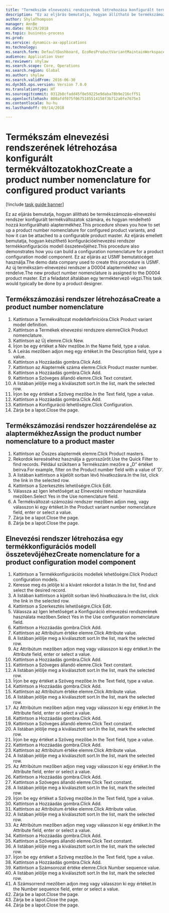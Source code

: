 ```yaml
--- 
title: "Termékszám elnevezési rendszerének létrehozása konfigurált termékváltozatokhoz"
description: "Ez az eljárás bemutatja, hogyan állítható be termékszámozás-elnevezési rendszer konfigurált termékváltozatok számára, és hogyan rendelhető hozzá konfigurálható alaptermékhez."
author: ShylaThompson
manager: AnnBe
ms.date: 08/29/2018
ms.topic: business-process
ms.prod: 
ms.service: dynamics-ax-applications
ms.technology: 
ms.search.form: DefaultDashboard, EcoResProductVariantMaintainWorkspace, EcoResNomenclature, EcoResProductListPage, EcoResProductDetails, PCProductConfigurationModelListPage, PCProductConfigurationModelDetails
audience: Application User
ms.reviewer: shylaw
ms.search.scope: Core, Operations
ms.search.region: Global
ms.author: shylaw
ms.search.validFrom: 2016-06-30
ms.dyn365.ops.version: Version 7.0.0
ms.translationtype: HT
ms.sourcegitcommit: 0312b8cfadd45f8e59225e9daba78b9e216cff51
ms.openlocfilehash: 800afdf075f0675185514158f3b712a0fe7675e3
ms.contentlocale: hu-hu
ms.lasthandoff: 09/14/2018

---
```

# <a name="create-a-product-number-nomenclature-for-configured-product-variants"></a><span data-ttu-id="18997-103">Termékszám elnevezési rendszerének létrehozása konfigurált termékváltozatokhoz</span><span class="sxs-lookup"><span data-stu-id="18997-103">Create a product number nomenclature for configured product variants</span></span>

[!include [task guide banner](../../includes/task-guide-banner.md)]

<span data-ttu-id="18997-104">Ez az eljárás bemutatja, hogyan állítható be termékszámozás-elnevezési rendszer konfigurált termékváltozatok számára, és hogyan rendelhető hozzá konfigurálható alaptermékhez.</span><span class="sxs-lookup"><span data-stu-id="18997-104">This procedure shows you how to set up a product number nomenclature for configured product variants, and how it can be attached to a configurable product master.</span></span> <span data-ttu-id="18997-105">Az eljárás emellett bemutatja, hogyan készíthető konfigurációelnevezési rendszer termékkonfigurációs modell összetevőjéhez.</span><span class="sxs-lookup"><span data-stu-id="18997-105">This procedure also demonstrates how you can build a configuration nomenclature for a product configuration model component.</span></span> <span data-ttu-id="18997-106">Ez az eljárás az USMF bemutatócéget használja.</span><span class="sxs-lookup"><span data-stu-id="18997-106">The demo data company used to create this procedure is USMF.</span></span> <span data-ttu-id="18997-107">Az új termékszám-elnevezési rendszer a D0004 alaptermékhez van rendelve.</span><span class="sxs-lookup"><span data-stu-id="18997-107">The new product number nomenclature is assigned to the D0004 product master.</span></span> <span data-ttu-id="18997-108">Ezt a feladatot általában egy terméktervező végzi.</span><span class="sxs-lookup"><span data-stu-id="18997-108">This task would typically be done by a product designer.</span></span>


## <a name="create-a-product-number-nomenclature"></a><span data-ttu-id="18997-109">Termékszámozási rendszer létrehozása</span><span class="sxs-lookup"><span data-stu-id="18997-109">Create a product number nomenclature</span></span>
1. <span data-ttu-id="18997-110">Kattintson a Termékváltozat modelldefinícióra.</span><span class="sxs-lookup"><span data-stu-id="18997-110">Click Product variant model definition.</span></span>
2. <span data-ttu-id="18997-111">Kattintson a Termékek elnevezési rendszere elemre</span><span class="sxs-lookup"><span data-stu-id="18997-111">Click Product nomenclature.</span></span>
3. <span data-ttu-id="18997-112">Kattintson az Új elemre.</span><span class="sxs-lookup"><span data-stu-id="18997-112">Click New.</span></span>
4. <span data-ttu-id="18997-113">Írjon be egy értéket a Név mezőbe.</span><span class="sxs-lookup"><span data-stu-id="18997-113">In the Name field, type a value.</span></span>
5. <span data-ttu-id="18997-114">A Leírás mezőben adjon meg egy értéket.</span><span class="sxs-lookup"><span data-stu-id="18997-114">In the Description field, type a value.</span></span>
6. <span data-ttu-id="18997-115">Kattintson a Hozzáadás gombra.</span><span class="sxs-lookup"><span data-stu-id="18997-115">Click Add.</span></span>
7. <span data-ttu-id="18997-116">Kattintson az Alaptermék száma elemre.</span><span class="sxs-lookup"><span data-stu-id="18997-116">Click Product master number.</span></span>
8. <span data-ttu-id="18997-117">Kattintson a Hozzáadás gombra.</span><span class="sxs-lookup"><span data-stu-id="18997-117">Click Add.</span></span>
9. <span data-ttu-id="18997-118">Kattintson a Szöveges állandó elemre.</span><span class="sxs-lookup"><span data-stu-id="18997-118">Click Text constant.</span></span>
10. <span data-ttu-id="18997-119">A listában jelölje meg a kiválasztott sort.</span><span class="sxs-lookup"><span data-stu-id="18997-119">In the list, mark the selected row.</span></span>
11. <span data-ttu-id="18997-120">Írjon be egy értéket a Szöveg mezőbe.</span><span class="sxs-lookup"><span data-stu-id="18997-120">In the Text field, type a value.</span></span>
12. <span data-ttu-id="18997-121">Kattintson a Hozzáadás gombra.</span><span class="sxs-lookup"><span data-stu-id="18997-121">Click Add.</span></span>
13. <span data-ttu-id="18997-122">Kattintson a Konfiguráció lehetőségre.</span><span class="sxs-lookup"><span data-stu-id="18997-122">Click Configuration.</span></span>
14. <span data-ttu-id="18997-123">Zárja be a lapot.</span><span class="sxs-lookup"><span data-stu-id="18997-123">Close the page.</span></span>

## <a name="assign-the-product-number-nomenclature-to-a-product-master"></a><span data-ttu-id="18997-124">Termékszámozási rendszer hozzárendelése az alaptermékhez</span><span class="sxs-lookup"><span data-stu-id="18997-124">Assign the product number nomenclature to a product master</span></span>
1. <span data-ttu-id="18997-125">Kattintson az Összes alaptermék elemre.</span><span class="sxs-lookup"><span data-stu-id="18997-125">Click Product masters.</span></span>
2. <span data-ttu-id="18997-126">Rekordok kereséséhez használja a gyorsszűrőt.</span><span class="sxs-lookup"><span data-stu-id="18997-126">Use the Quick Filter to find records.</span></span> <span data-ttu-id="18997-127">Például szűkítsen a Termékszám mezőre a „D” értéket beírva.</span><span class="sxs-lookup"><span data-stu-id="18997-127">For example, filter on the Product number field with a value of 'D'.</span></span>
3. <span data-ttu-id="18997-128">A listában kattintson a kijelölt sorban lévő hivatkozásra.</span><span class="sxs-lookup"><span data-stu-id="18997-128">In the list, click the link in the selected row.</span></span>
4. <span data-ttu-id="18997-129">Kattintson a Szerkesztés lehetőségre.</span><span class="sxs-lookup"><span data-stu-id="18997-129">Click Edit.</span></span>
5. <span data-ttu-id="18997-130">Válassza az Igen lehetőséget az Elnevezési rendszer használata mezőben.</span><span class="sxs-lookup"><span data-stu-id="18997-130">Select Yes in the Use nomenclature field.</span></span>
6. <span data-ttu-id="18997-131">A Termékváltozat-számozási rendszer mezőben adjon meg, vagy válasszon ki egy értéket.</span><span class="sxs-lookup"><span data-stu-id="18997-131">In the Product variant number nomenclature field, enter or select a value.</span></span>
7. <span data-ttu-id="18997-132">Zárja be a lapot.</span><span class="sxs-lookup"><span data-stu-id="18997-132">Close the page.</span></span>
8. <span data-ttu-id="18997-133">Zárja be a lapot.</span><span class="sxs-lookup"><span data-stu-id="18997-133">Close the page.</span></span>

## <a name="create-nomenclature-for-a-product-configuration-model-component"></a><span data-ttu-id="18997-134">Elnevezési rendszer létrehozása egy termékkonfigurációs modell összetevőjéhez</span><span class="sxs-lookup"><span data-stu-id="18997-134">Create nomenclature for a product configuration model component</span></span>
1. <span data-ttu-id="18997-135">Kattintson a Termékkonfigurációs modellek lehetőségre.</span><span class="sxs-lookup"><span data-stu-id="18997-135">Click Product configuration models.</span></span>
2. <span data-ttu-id="18997-136">Keresse meg és jelölje ki a kívánt rekordot a listán.</span><span class="sxs-lookup"><span data-stu-id="18997-136">In the list, find and select the desired record.</span></span>
3. <span data-ttu-id="18997-137">A listában kattintson a kijelölt sorban lévő hivatkozásra.</span><span class="sxs-lookup"><span data-stu-id="18997-137">In the list, click the link in the selected row.</span></span>
4. <span data-ttu-id="18997-138">Kattintson a Szerkesztés lehetőségre.</span><span class="sxs-lookup"><span data-stu-id="18997-138">Click Edit.</span></span>
5. <span data-ttu-id="18997-139">Válassza az Igen lehetőséget a Konfiguráció elnevezési rendszerének használata mezőben.</span><span class="sxs-lookup"><span data-stu-id="18997-139">Select Yes in the Use configuration nomenclature field.</span></span>
6. <span data-ttu-id="18997-140">Kattintson a Hozzáadás gombra.</span><span class="sxs-lookup"><span data-stu-id="18997-140">Click Add.</span></span>
7. <span data-ttu-id="18997-141">Kattintson az Attribútum értéke elemre.</span><span class="sxs-lookup"><span data-stu-id="18997-141">Click Attribute value.</span></span>
8. <span data-ttu-id="18997-142">A listában jelölje meg a kiválasztott sort.</span><span class="sxs-lookup"><span data-stu-id="18997-142">In the list, mark the selected row.</span></span>
9. <span data-ttu-id="18997-143">Az Attribútum mezőben adjon meg vagy válasszon ki egy értéket.</span><span class="sxs-lookup"><span data-stu-id="18997-143">In the Attribute field, enter or select a value.</span></span>
10. <span data-ttu-id="18997-144">Kattintson a Hozzáadás gombra.</span><span class="sxs-lookup"><span data-stu-id="18997-144">Click Add.</span></span>
11. <span data-ttu-id="18997-145">Kattintson a Szöveges állandó elemre.</span><span class="sxs-lookup"><span data-stu-id="18997-145">Click Text constant.</span></span>
12. <span data-ttu-id="18997-146">A listában jelölje meg a kiválasztott sort.</span><span class="sxs-lookup"><span data-stu-id="18997-146">In the list, mark the selected row.</span></span>
13. <span data-ttu-id="18997-147">Írjon be egy értéket a Szöveg mezőbe.</span><span class="sxs-lookup"><span data-stu-id="18997-147">In the Text field, type a value.</span></span>
14. <span data-ttu-id="18997-148">Kattintson a Hozzáadás gombra.</span><span class="sxs-lookup"><span data-stu-id="18997-148">Click Add.</span></span>
15. <span data-ttu-id="18997-149">Kattintson az Attribútum értéke elemre.</span><span class="sxs-lookup"><span data-stu-id="18997-149">Click Attribute value.</span></span>
16. <span data-ttu-id="18997-150">A listában jelölje meg a kiválasztott sort.</span><span class="sxs-lookup"><span data-stu-id="18997-150">In the list, mark the selected row.</span></span>
17. <span data-ttu-id="18997-151">Az Attribútum mezőben adjon meg vagy válasszon ki egy értéket.</span><span class="sxs-lookup"><span data-stu-id="18997-151">In the Attribute field, enter or select a value.</span></span>
18. <span data-ttu-id="18997-152">Kattintson a Hozzáadás gombra.</span><span class="sxs-lookup"><span data-stu-id="18997-152">Click Add.</span></span>
19. <span data-ttu-id="18997-153">Kattintson a Szöveges állandó elemre.</span><span class="sxs-lookup"><span data-stu-id="18997-153">Click Text constant.</span></span>
20. <span data-ttu-id="18997-154">A listában jelölje meg a kiválasztott sort.</span><span class="sxs-lookup"><span data-stu-id="18997-154">In the list, mark the selected row.</span></span>
21. <span data-ttu-id="18997-155">Írjon be egy értéket a Szöveg mezőbe.</span><span class="sxs-lookup"><span data-stu-id="18997-155">In the Text field, type a value.</span></span>
22. <span data-ttu-id="18997-156">Kattintson a Hozzáadás gombra.</span><span class="sxs-lookup"><span data-stu-id="18997-156">Click Add.</span></span>
23. <span data-ttu-id="18997-157">Kattintson az Attribútum értéke elemre.</span><span class="sxs-lookup"><span data-stu-id="18997-157">Click Attribute value.</span></span>
24. <span data-ttu-id="18997-158">A listában jelölje meg a kiválasztott sort.</span><span class="sxs-lookup"><span data-stu-id="18997-158">In the list, mark the selected row.</span></span>
25. <span data-ttu-id="18997-159">Az Attribútum mezőben adjon meg vagy válasszon ki egy értéket.</span><span class="sxs-lookup"><span data-stu-id="18997-159">In the Attribute field, enter or select a value.</span></span>
26. <span data-ttu-id="18997-160">Kattintson a Hozzáadás gombra.</span><span class="sxs-lookup"><span data-stu-id="18997-160">Click Add.</span></span>
27. <span data-ttu-id="18997-161">Kattintson a Szöveges állandó elemre.</span><span class="sxs-lookup"><span data-stu-id="18997-161">Click Text constant.</span></span>
28. <span data-ttu-id="18997-162">A listában jelölje meg a kiválasztott sort.</span><span class="sxs-lookup"><span data-stu-id="18997-162">In the list, mark the selected row.</span></span>
29. <span data-ttu-id="18997-163">Írjon be egy értéket a Szöveg mezőbe.</span><span class="sxs-lookup"><span data-stu-id="18997-163">In the Text field, type a value.</span></span>
30. <span data-ttu-id="18997-164">Kattintson a Hozzáadás gombra.</span><span class="sxs-lookup"><span data-stu-id="18997-164">Click Add.</span></span>
31. <span data-ttu-id="18997-165">Kattintson az Attribútum értéke elemre.</span><span class="sxs-lookup"><span data-stu-id="18997-165">Click Attribute value.</span></span>
32. <span data-ttu-id="18997-166">A listában jelölje meg a kiválasztott sort.</span><span class="sxs-lookup"><span data-stu-id="18997-166">In the list, mark the selected row.</span></span>
33. <span data-ttu-id="18997-167">Az Attribútum mezőben adjon meg vagy válasszon ki egy értéket.</span><span class="sxs-lookup"><span data-stu-id="18997-167">In the Attribute field, enter or select a value.</span></span>
34. <span data-ttu-id="18997-168">Kattintson a Hozzáadás gombra.</span><span class="sxs-lookup"><span data-stu-id="18997-168">Click Add.</span></span>
35. <span data-ttu-id="18997-169">Kattintson a Szöveges állandó elemre.</span><span class="sxs-lookup"><span data-stu-id="18997-169">Click Text constant.</span></span>
36. <span data-ttu-id="18997-170">A listában jelölje meg a kiválasztott sort.</span><span class="sxs-lookup"><span data-stu-id="18997-170">In the list, mark the selected row.</span></span>
37. <span data-ttu-id="18997-171">Írjon be egy értéket a Szöveg mezőbe.</span><span class="sxs-lookup"><span data-stu-id="18997-171">In the Text field, type a value.</span></span>
38. <span data-ttu-id="18997-172">Kattintson a Hozzáadás gombra.</span><span class="sxs-lookup"><span data-stu-id="18997-172">Click Add.</span></span>
39. <span data-ttu-id="18997-173">Kattintson a Számsorozat értéke elemre.</span><span class="sxs-lookup"><span data-stu-id="18997-173">Click Number sequence value.</span></span>
40. <span data-ttu-id="18997-174">A listában jelölje meg a kiválasztott sort.</span><span class="sxs-lookup"><span data-stu-id="18997-174">In the list, mark the selected row.</span></span>
41. <span data-ttu-id="18997-175">A Számsorrend mezőben adjon meg vagy válasszon ki egy értéket.</span><span class="sxs-lookup"><span data-stu-id="18997-175">In the Number sequence field, enter or select a value.</span></span>
42. <span data-ttu-id="18997-176">Zárja be a lapot.</span><span class="sxs-lookup"><span data-stu-id="18997-176">Close the page.</span></span>
43. <span data-ttu-id="18997-177">Zárja be a lapot.</span><span class="sxs-lookup"><span data-stu-id="18997-177">Close the page.</span></span>
44. <span data-ttu-id="18997-178">Zárja be a lapot.</span><span class="sxs-lookup"><span data-stu-id="18997-178">Close the page.</span></span>



